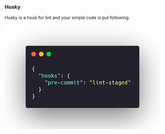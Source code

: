 ### Husky

Husky is a hook for lint and your simple code is put following.

![Husky](../images/husky_rc.png)

